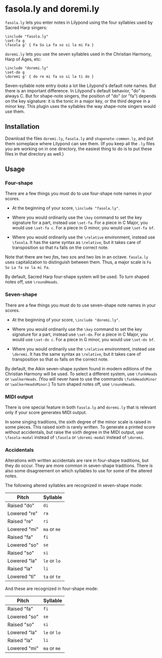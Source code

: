 # fasola.ly and doremi.ly

`fasola.ly` lets you enter notes in Lilypond using the four syllables used by
Sacred Harp singers: 

```
\include "fasola.ly"
\set-fa g
\fasola g' { Fa So La fa so si la mi Fa }
```

`doremi.ly` lets you use the seven syllables used in the Christian Harmony,
Harp of Ages, etc:

```
\include "doremi.ly"
\set-do g
\doremi g' { do re mi fa so si la ti do }
```

Seven-syllable note entry *looks* a lot like Lilypond's default note
names. But there is an important difference. In Lilypond's default behavior,
"do" is always C. But for shape-note singers, the position of "do" (or "fa")
depends on the key signature: it is the tonic in a major key, or the third
degree in a minor key. This plugin uses the syllables the way shape-note singers
would use them.

## Installation

Download the files `doremi.ly`, `fasola.ly` and `shapenote-common.ly`, and 
put them someplace where Lilypond can see them. (If you keep all the `.ly` files
you are working on in one directory, the easiest thing to do is to put these files 
in that directory as well.)

## Usage

### Four-shape 
There are a few things you must do to use four-shape note names in your scores.

* At the beginning of your score, `\include "fasola.ly"`.

* Where you would ordinarily use the `\key` command to set the key signature
  for a part, instead use `\set-fa`. For a piece in C Major, you would use
  `\set-fa c`. For a piece in G minor, you would use `\set-fa bf`.

* Where you would ordinarily use the `\relative` environment, instead use
  `\fasola`. It has the same syntax as `\relative`, but it takes care of
  transposition so that `Fa` falls on the correct note.

Note that there are two *fa*s, two *so*s and two *la*s in an octave.
`fasola.ly` uses capitalization to distinguish between them. Thus, a major
scale is `Fa So La fa so la mi Fa`.

By default, Sacred Harp four-shape system will be used.
To turn shaped notes off, use `\roundHeads`.

### Seven-shape
There are a few things you must do to use seven-shape note names in your scores.

* At the beginning of your score, `\include "doremi.ly"`.

* Where you would ordinarily use the `\key` command to set the key signature
  for a part, instead use `\set-do`. For a piece in C Major, you would use
  `\set-do c`. For a piece in G minor, you would use `\set-do bf`.

* Where you would ordinarily use the `\relative` environment, instead use
  `\doremi`. It has the same syntax as `\relative`, but it takes care of
  transposition so that `do` falls on the correct note.

By default, the Aikin seven-shape system found in modern editions of the
Christian Harmony will be used. To select a different system, use
`\funkHeads` or `\walkerHeads`. (You will never have to use the commands
`\funkHeadsMinor` or `\walkerHeadsMinor`.) To turn shaped notes off, use
`\roundHeads`.

### MIDI output
There is one special feature in both `fasola.ly` and `doremi.ly` that is relevant
only if your score generates MIDI output.

In some singing traditions, the sixth degree of the minor scale is raised in
some pieces. This raised sixth is rarely written. To generate a printed score
without accidentals, but raise the sixth degree in the MIDI output, use
`\fasola-modal` instead of `\fasola` or `\doremi-modal` instead of `\doremi`.

### Accidentals
Alterations with written accidentals are rare in four-shape traditions, but
they do occur.  They are more common in seven-shape traditions. There is also
some disagreement on which syllables to use for some of the altered notes.

The following altered syllables are recognized in seven-shape mode:

Pitch | Syllable 
----|----
 Raised "do"| `di`
 Lowered "re"| `ra`
 Raised "re"| `ri`
Lowered "mi"| `ma` or `me`
Raised "fa"| `fi`
Lowered "so"| `se`
Raised "so"| `si`
 Lowered "la"| `le` or `lo`
 Raised "la"| `li`
 Lowered "ti"| `ta` or `te`

And these are recognized in four-shape mode:

Pitch | Syllable 
----|----
Raised "fa"| `fi`
Lowered "so"| `se`
Raised "so"| `si`
 Lowered "la"| `le` or `lo`
 Raised "la"| `li`
Lowered "mi"| `ma` or `me`
